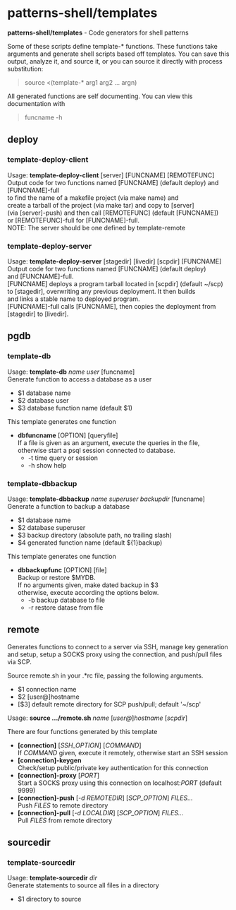 # patterns-shell/templates

**patterns-shell/templates** - Code generators for shell patterns

Some of these scripts define template-\* functions.
These functions take arguments and generate shell scripts
based off templates. You can save this output, analyze it, and source it, or you
can source it directly with process substitution:

>source &lt;(template-\* arg1 arg2 ... argn)

All generated functions are self documenting.  You can view this documentation with

>funcname -h

## deploy
### template-deploy-client
Usage: **template-deploy-client** [server] [FUNCNAME] [REMOTEFUNC]  
Output code for two functions named [FUNCNAME] (default deploy) and [FUNCNAME]-full  
to find the name of a makefile project (via make name) and  
create a tarball of the project (via make tar) and copy to [server]  
(via [server]-push) and then call [REMOTEFUNC] (default [FUNCNAME])  
or [REMOTEFUNC]-full for [FUNCNAME]-full.  
NOTE: The server should be one defined by template-remote
### template-deploy-server
Usage: **template-deploy-server** [stagedir] [livedir] [scpdir] [FUNCNAME]  
Output code for two functions named [FUNCNAME] (default deploy)  
and [FUNCNAME]-full.  
[FUNCNAME] deploys a program tarball located in [scpdir] (default ~/scp)  
to [stagedir], overwriting any previous deployment. It then builds  
and links a stable name to deployed program.  
[FUNCNAME]-full calls [FUNCNAME], then copies the deployment from  
[stagedir] to [livedir].

## pgdb
### template-db
Usage: **template-db** *name* *user* [funcname]  
Generate function to access a database as a user  
  * $1 database name
  * $2 database user
  * $3 database function name (default $1)

This template generates one function
  * **dbfuncname** [OPTION] [queryfile]  
    If a file is given as an argument, execute the queries in the file,  
    otherwise start a psql session connected to database.
    * -t time query or session
    * -h show help  

### template-dbbackup
Usage: **template-dbbackup** *name* *superuser* *backupdir* [funcname]  
Generate a function to backup a database  
  * $1 database name
  * $2 database superuser
  * $3 backup directory (absolute path, no trailing slash)
  * $4 generated function name (default ${1}backup)

This template generates one function
  * **dbbackupfunc** [OPTION] [file]  
    Backup or restore $MYDB.  
    If no arguments given, make dated backup in $3  
    otherwise, execute according the options below.  
    * -b backup database to file
    * -r restore datase from file

## remote
Generates functions to connect to a server via SSH, manage key generation and setup,
setup a SOCKS proxy using the connection, and push/pull files via SCP.

Source remote.sh in your .\*rc file, passing the following arguments.
* $1 connection name
* $2 [user@]hostname
* [$3] default remote directory for SCP push/pull; default '~/scp'

Usage: **source .../remote.sh** *name* [*user@*]*hostname* [*scpdir*]

There are four functions generated by this template
  * **[connection]** [*SSH_OPTION*] [*COMMAND*]  
    If *COMMAND* given, execute it remotely, otherwise start an SSH session
  * **[connection]-keygen**  
    Check/setup public/private key authentication for this connection
  * **[connection]-proxy**  [*PORT*]  
    Start a SOCKS proxy using this connection on localhost:*PORT* (default 9999)
  * **[connection]-push** [*-d REMOTEDIR*] [*SCP_OPTION*] *FILES...*  
    Push *FILES* to remote directory
  * **[connection]-pull** [*-d LOCALDIR*] [*SCP_OPTION*] *FILES...*  
    Pull *FILES* from remote directory

## sourcedir
### template-sourcedir
Usage: **template-sourcedir** *dir*  
Generate statements to source all files in a directory  
* $1 directory to source

